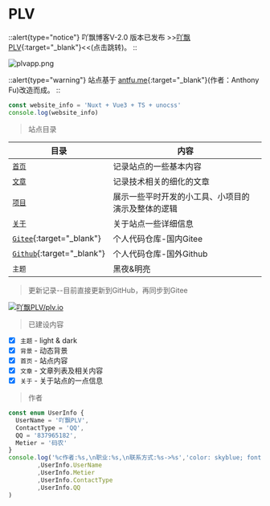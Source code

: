 # PLV

::alert{type="notice"}
吖飘博客V-2.0 版本已发布 >>[吖飘PLV](http://139.9.180.11/){:target="_blank"}<<(点击跳转)。
::

![plvapp.png](/img/plvapp.png)

::alert{type="warning"}
站点基于 [antfu.me](https://antfu.me/){:target="_blank"}(作者：Anthony Fu)改造而成。
::

```ts
const website_info = 'Nuxt + Vue3 + TS + unocss'
console.log(website_info)
```

> 站点目录

| 目录                                                        | 内容                        |
|-----------------------------------------------------------|---------------------------|
| [`首页`](/)                                                 | 记录站点的一些基本内容               |
| [`文章`](/posts)                                            | 记录技术相关的细化的文章              |
| [`项目`](/projects)                                         | 展示一些平时开发的小工具、小项目的演示及整体的逻辑 |
| [`关于`](/info)                                             | 关于站点一些详细信息                |
| [`Gitee`](https://gitee.com/plv-coding){:target="_blank"} | 个人代码仓库-国内Gitee            |
| [`Github`](https://github.com/plvLY){:target="_blank"}    | 个人代码仓库-国外Github           |
| `主题`                                                      | 黑夜&明亮                     |

> 更新记录--目前直接更新到GitHub，再同步到Gitee

[![吖飘PLV/plv.io](https://gitee.com/plv-coding/plv.io/widgets/widget_card.svg?colors=4183c4,ffffff,ffffff,e3e9ed,666666,9b9b9b)](https://gitee.com/plv-coding/plv.io)

> 已建设内容
- [x] `主题` - light & dark
- [x] `背景` - 动态背景
- [x] `首页` - 站点内容
- [x] `文章` - 文章列表及相关内容
- [x] `关于` - 关于站点的一点信息

> 作者
```ts
const enum UserInfo {
  UserName = '吖飘PLV',
  ContactType = 'QQ',
  QQ = '837965182',
  Metier = '码农'
}
console.log('%c作者:%s,\n职业:%s,\n联系方式:%s->%s','color: skyblue; font-size: 30px;'
        ,UserInfo.UserName
        ,UserInfo.Metier
        ,UserInfo.ContactType
        ,UserInfo.QQ
)
```

